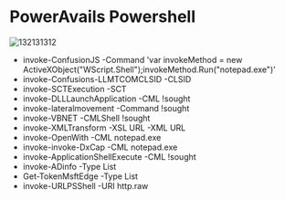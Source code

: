 # PowerAvails Powershell 

![132131312](https://user-images.githubusercontent.com/25440152/50379654-e37c3400-0657-11e9-8364-b0f9f88fe589.PNG)
 

*   invoke-ConfusionJS -Command 'var invokeMethod = new ActiveXObject("WScript.Shell");invokeMethod.Run("notepad.exe")'
*   invoke-Confusions-LLMTCOMCLSID -CLSID 
 *   invoke-SCTExecution -SCT 
  *   invoke-DLLLaunchApplication -CML !sought
   *   invoke-lateralmovement -Command !sought 
   *   invoke-VBNET -CMLShell !sought 
   *   invoke-XMLTransform -XSL URL -XML URL
   *   invoke-OpenWith -CML notepad.exe
   *   invoke-invoke-DxCap -CML notepad.exe
   *   invoke-ApplicationShellExecute -CML !sought 
   *   invoke-ADinfo -Type List    
   *   Get-TokenMsftEdge -Type List    
   *   invoke-URLPSShell -URI http.raw



 
